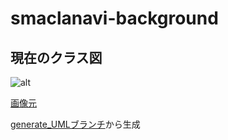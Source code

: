 # smaclanavi-background
## 現在のクラス図
![alt](https://raw.githubusercontent.com/practice3-group17-team2/smaclanavi-background/feature/generate_UML/administer_data_visualized.png)

[画像元](https://github.com/practice3-group17-team2/smaclanavi-background/blob/feature/generate_UML/administer_data_visualized.png)

[generate_UMLブランチ](https://github.com/practice3-group17-team2/smaclanavi-background/tree/feature/generate_UML)から生成